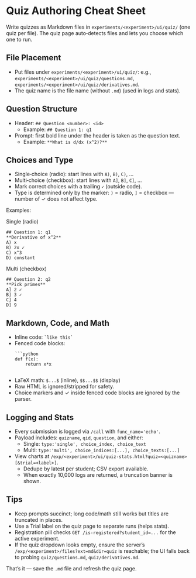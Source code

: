 # Quiz Authoring Cheat Sheet

Write quizzes as Markdown files in `experiments/<experiment>/ui/quiz/` (one quiz per file).
The quiz page auto‑detects files and lets you choose which one to run.

## File Placement

- Put files under `experiments/<experiment>/ui/quiz/`: e.g., `experiments/<experiment>/ui/quiz/questions.md`, `experiments/<experiment>/ui/quiz/derivatives.md`.
- The quiz name is the file name (without `.md`) (used in logs and stats).

## Question Structure

- Header: `## Question <number>: <id>`
  - Example: `## Question 1: q1`
- Prompt: first bold line under the header is taken as the question text.
  - Example: `**What is d/dx (x^2)?**`

## Choices and Type

- Single‑choice (radio): start lines with `A)`, `B)`, `C)`, ...
- Multi‑choice (checkbox): start lines with `A]`, `B]`, `C]`, ...
- Mark correct choices with a trailing `✓` (outside code).
- Type is determined only by the marker: `)` = radio, `]` = checkbox — number of ✓ does not affect type.

Examples:

Single (radio)

```
## Question 1: q1
**Derivative of x^2**
A) x
B) 2x ✓
C) x^3
D) constant
```

Multi (checkbox)

```
## Question 2: q2
**Pick primes**
A] 2 ✓
B] 3 ✓
C] 4
D] 9
```

## Markdown, Code, and Math

- Inline code: `` `like this` ``
- Fenced code blocks:
  ```
  ```python
  def f(x):
      return x*x
  ```
  ```
- LaTeX math: `$...$` (inline), `$$...$$` (display)
- Raw HTML is ignored/stripped for safety.
- Choice markers and ✓ inside fenced code blocks are ignored by the parser.

## Logging and Stats

- Every submission is logged via `/call` with `func_name='echo'`.
- Payload includes: `quizname`, `qid`, `question`, and either:
  - Single: `type:'single', choice_index, choice_text`
  - Multi: `type:'multi', choice_indices:[...], choice_texts:[...]`
- View charts at `/exp/<experiment>/ui/quiz-stats.html?quiz=<quizname>[&trial=<label>]`.
  - Dedupe by latest per student; CSV export available.
  - When exactly 10,000 logs are returned, a truncation banner is shown.

## Tips

- Keep prompts succinct; long code/math still works but titles are truncated in places.
- Use a Trial label on the quiz page to separate runs (helps stats).
- Registration pill checks `GET /is-registered?student_id=...` for the active experiment.
- If the quiz dropdown looks empty, ensure the server’s `/exp/<experiment>/files?ext=md&dir=quiz` is reachable; the UI falls back to probing `quiz/questions.md`, `quiz/derivatives.md`.

That’s it — save the `.md` file and refresh the quiz page.
